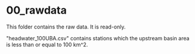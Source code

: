 # 00_rawdata

This folder contains the raw data. It is read-only.

"headwater_100UBA.csv" contains stations which the upstream basin area is less than or equal to 100 km^2.